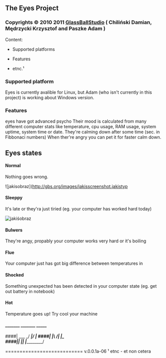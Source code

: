 ## The Eyes Project
### Copyrights © 2010 2011 [GlassBallStudio](http://gbs.org) ( Chiliński Damian, Mędrzycki Krzysztof and Paszke Adam )

Content:

- Supported platforms

- Features

- etnc.¹ 

### Supported platform

Eyes is currently avalible for Linux, but Adam (who isn't currently in this project) is working about Windows version.

### Features

eyes have got advanced psycho
Their mood is calculated from many different computer stats like temperature, cpu usage, RAM usage, system uptime, system time or date.
They're calming down after some time (sec. in Fibbonaci numbers)
When ther're angry you can pet it for faster calm down.

Eyes states
-------------
#### Normal


Nothing goes wrong.

![jakisobraz](http://gbs.org/images/jakisscreenshot.jakistyp

#### Sleeppy


It's late or they'ra just tiried (eg. your computer has worked hard today)

![jakiśobraz](http://gbs.org/images/jakiśscreenshot.jakiśtyp)

#### Bulwers


They're angy, propably your computer works very hard or it's boiling



#### Flue


Your computer just has got big difference between temperatures in 


#### Shocked


Something unexpected has been detected in your computer state (eg. get out battery in notebook)



#### Hot


Temperature goes up! Try cool your machine



#### _______   _______  _____
####|  ___  \_/    ___|/  ___|
####|  ___|\   /|  ___|\___  \
####|_____| |_| |____________/

===========================
v.0.0.1a-06
¹ etnc - et non cetera
